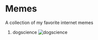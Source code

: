 # Memes

A collection of my favorite internet memes

 1. dogscience ![dogscience](https://raw.githubusercontent.com/pinkode/memes/master/resources/dogscience.jpg)
